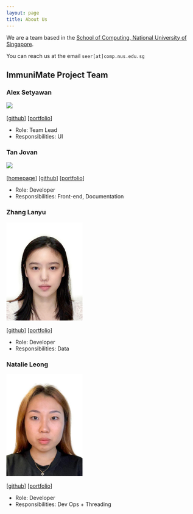 ```yaml
---
layout: page
title: About Us
---
```


We are a team based in the [School of Computing, National University of Singapore](http://www.comp.nus.edu.sg).

You can reach us at the email `seer[at]comp.nus.edu.sg`

## ImmuniMate Project Team

### Alex Setyawan

<img src="images/johndoe.png" width="200px">

[[github](http://github.com/johndoe)]
[[portfolio](team/johndoe.md)]

* Role: Team Lead
* Responsibilities: UI

### Tan Jovan

<img src="images/johndoe.png" width="200px">

[[homepage](http:/jovantanyk.dev)]
[[github](https://github.com/jovantanyk)]
[[portfolio](team/johndoe.md)]

* Role: Developer
* Responsibilities: Front-end, Documentation


### Zhang Lanyu

<img src="images/zhang_lanyu.png" width="200px">

[[github](http://github.com/johndoe)] [[portfolio](team/johndoe.md)]

* Role: Developer
* Responsibilities: Data

### Natalie Leong

<img src="images/natleong.png" width="200px">

[[github](http://github.com/NatLeong)]
[[portfolio](team/johndoe.md)]

* Role: Developer
* Responsibilities: Dev Ops + Threading
